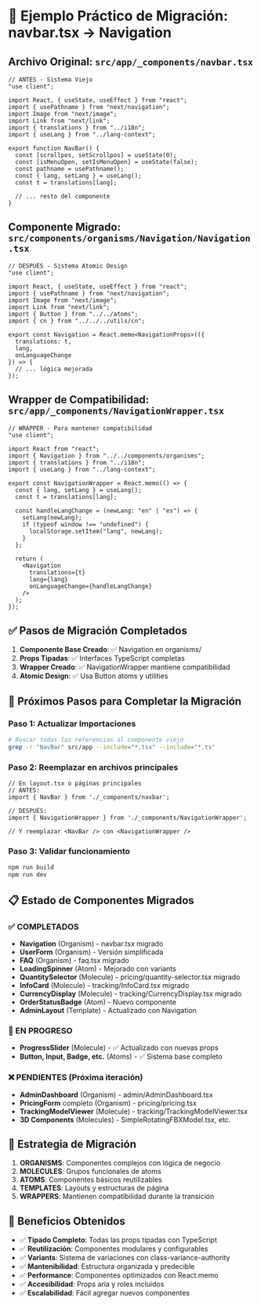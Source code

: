 # 🔄 Ejemplo Práctico de Migración: navbar.tsx → Navigation

## Archivo Original: `src/app/_components/navbar.tsx`

```tsx
// ANTES - Sistema Viejo
"use client";

import React, { useState, useEffect } from "react";
import { usePathname } from "next/navigation";
import Image from "next/image";
import Link from "next/link";
import { translations } from "../i18n";
import { useLang } from "../lang-context";

export function NavBar() {
  const [scrollpos, setScrollpos] = useState(0);
  const [isMenuOpen, setIsMenuOpen] = useState(false);
  const pathname = usePathname();
  const { lang, setLang } = useLang();
  const t = translations[lang];
  
  // ... resto del componente
}
```

## Componente Migrado: `src/components/organisms/Navigation/Navigation.tsx`

```tsx
// DESPUÉS - Sistema Atomic Design
"use client";

import React, { useState, useEffect } from "react";
import { usePathname } from "next/navigation";
import Image from "next/image";
import Link from "next/link";
import { Button } from "../../atoms";
import { cn } from "../../../utils/cn";

export const Navigation = React.memo<NavigationProps>(({ 
  translations: t, 
  lang, 
  onLanguageChange 
}) => {
  // ... lógica mejorada
});
```

## Wrapper de Compatibilidad: `src/app/_components/NavigationWrapper.tsx`

```tsx
// WRAPPER - Para mantener compatibilidad
"use client";

import React from "react";
import { Navigation } from "../../components/organisms";
import { translations } from "../i18n";
import { useLang } from "../lang-context";

export const NavigationWrapper = React.memo(() => {
  const { lang, setLang } = useLang();
  const t = translations[lang];

  const handleLangChange = (newLang: "en" | "es") => {
    setLang(newLang);
    if (typeof window !== "undefined") {
      localStorage.setItem("lang", newLang);
    }
  };

  return (
    <Navigation 
      translations={t}
      lang={lang}
      onLanguageChange={handleLangChange}
    />
  );
});
```

## ✅ Pasos de Migración Completados

1. **Componente Base Creado**: ✅ Navigation en organisms/
2. **Props Tipadas**: ✅ Interfaces TypeScript completas
3. **Wrapper Creado**: ✅ NavigationWrapper mantiene compatibilidad
4. **Atomic Design**: ✅ Usa Button atoms y utilities

## 🔄 Próximos Pasos para Completar la Migración

### Paso 1: Actualizar Importaciones
```bash
# Buscar todas las referencias al componente viejo
grep -r "NavBar" src/app --include="*.tsx" --include="*.ts"
```

### Paso 2: Reemplazar en archivos principales
```tsx
// En layout.tsx o páginas principales
// ANTES:
import { NavBar } from './_components/navbar';

// DESPUÉS:
import { NavigationWrapper } from './_components/NavigationWrapper';

// Y reemplazar <NavBar /> con <NavigationWrapper />
```

### Paso 3: Validar funcionamiento
```bash
npm run build
npm run dev
```

## 📋 Estado de Componentes Migrados

### ✅ COMPLETADOS
- **Navigation** (Organism) - navbar.tsx migrado
- **UserForm** (Organism) - Versión simplificada 
- **FAQ** (Organism) - faq.tsx migrado
- **LoadingSpinner** (Atom) - Mejorado con variants
- **QuantitySelector** (Molecule) - pricing/quantity-selector.tsx migrado
- **InfoCard** (Molecule) - tracking/InfoCard.tsx migrado  
- **CurrencyDisplay** (Molecule) - tracking/CurrencyDisplay.tsx migrado
- **OrderStatusBadge** (Atom) - Nuevo componente
- **AdminLayout** (Template) - Actualizado con Navigation

### 🔄 EN PROGRESO
- **ProgressSlider** (Molecule) - ✅ Actualizado con nuevas props
- **Button, Input, Badge, etc.** (Atoms) - ✅ Sistema base completo

### ❌ PENDIENTES (Próxima iteración)
- **AdminDashboard** (Organism) - admin/AdminDashboard.tsx
- **PricingForm** completo (Organism) - pricing/pricing.tsx
- **TrackingModelViewer** (Molecule) - tracking/TrackingModelViewer.tsx
- **3D Components** (Molecules) - SimpleRotatingFBXModel.tsx, etc.

## 🎯 Estrategia de Migración

1. **ORGANISMS**: Componentes complejos con lógica de negocio
2. **MOLECULES**: Grupos funcionales de atoms
3. **ATOMS**: Componentes básicos reutilizables
4. **TEMPLATES**: Layouts y estructuras de página
5. **WRAPPERS**: Mantienen compatibilidad durante la transición

## 🚀 Beneficios Obtenidos

- ✅ **Tipado Completo**: Todas las props tipadas con TypeScript
- ✅ **Reutilización**: Componentes modulares y configurables
- ✅ **Variants**: Sistema de variaciones con class-variance-authority
- ✅ **Mantenibilidad**: Estructura organizada y predecible
- ✅ **Performance**: Componentes optimizados con React.memo
- ✅ **Accesibilidad**: Props aria y roles incluidos
- ✅ **Escalabilidad**: Fácil agregar nuevos componentes
